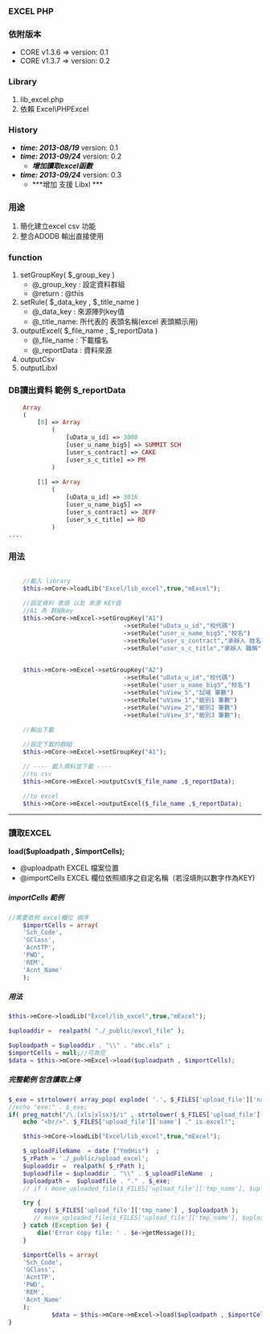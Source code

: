 ### EXCEL PHP 

### 依附版本
* CORE v1.3.6 => version: 0.1
* CORE v1.3.7 => version: 0.2

### Library
1. lib_excel.php
2. 依賴 Excel\PHPExcel

### History
* ***time: 2013-08/19*** version: 0.1
* ***time: 2013-09/24*** version: 0.2
	* ***增加讀取excel函數***
* ***time: 2013-09/24*** version: 0.3
	* ***增加 支援 Libxl ***
### 用途
1. 簡化建立excel csv 功能
2. 整合ADODB 輸出直接使用

### function

1. setGroupKey( $_group_key )
	-  @_group_key : 設定資料群組
	-  @return : @this
2. setRule( $_data_key , $_title_name )
	- @_data_key : 來源陣列key值
	- @_title_name: 所代表的 表頭名稱(excel 表頭顯示用)
3. outputExcel( $_file_name , $_reportData )
	- @_file_name : 下載檔名
	- @_reportData : 資料來源
4. outputCsv
5. outputLibxl 

### DB讀出資料 範例 $_reportData
```php
	Array
	(
	    [0] => Array
	        (
	            [uData_u_id] => 3008
	            [user_u_name_big5] => SUMMIT SCH
	            [user_s_contract] => CAKE
	            [user_s_c_title] => PM
	        )
	
	    [1] => Array
	        (
	            [uData_u_id] => 3016
	            [user_u_name_big5] => 
	            [user_s_contract] => JEFF
	            [user_s_c_title] => RD 
	        )
....

```

### 用法

```php

	//載入 library 
	$this->mCore->loadLib("Excel/lib_excel",true,"mExcel");
	
	//設定資料 表頭 以及 來源 KEY值
	//A1 為 群組key
	$this->mCore->mExcel->setGroupKey("A1")
								->setRule("uData_u_id","校代碼")
								->setRule("user_u_name_big5","校名")
								->setRule("user_s_contract","承辦人 姓名")
								->setRule("user_s_c_title","承辦人 職稱");
	

	$this->mCore->mExcel->setGroupKey("A2")
								->setRule("uData_u_id","校代碼")
								->setRule("user_u_name_big5","校名")
								->setRule("uView_5","試場 筆數")
								->setRule("uView_1","級別1 筆數")
								->setRule("uView_2","級別2 筆數")
								->setRule("uView_3","級別3 筆數");

	//輸出下載 
	
	//設定下載的群組
	$this->mCore->mExcel->setGroupKey("A1");

	// ---- 載入資料並下載 ---- 
	//to csv
	$this->mCore->mExcel->outputCsv($_file_name ,$_reportData);

	//to excel
	$this->mCore->mExcel->outputExcel($_file_name ,$_reportData);

``` 


<hr/>

### 讀取EXCEL
**load($uploadpath , $importCells);**
* @uploadpath EXCEL 檔案位置
* @importCells EXCEL 欄位依照順序之自定名稱（若沒填則以數字作為KEY)

##### ***importCells 範例***
```php
//需要依照 excel欄位 順序
	$importCells = array(
	'Sch_Code',	
	'GClass',	
	'AcntTP',	
	'PWD',	
	'REM',	
	'Acnt_Name'
	);
```

##### ***用法***
```php
$this->mCore->loadLib("Excel/lib_excel",true,"mExcel");

$uploaddir =  realpath( "./_public/excel_file" );

$uploadpath = $uploaddir . "\\" . "abc.xls" ;
$importCells = null;//可為空
$data = $this->mCore->mExcel->load($uploadpath , $importCells);
```

##### ***完整範例 包含讀取上傳***
```php
$_exe = strtolower( array_pop( explode( '.', $_FILES['upload_file']['name'] ) )  );
//echo "exe:" . $_exe;
if( preg_match("/\.(xls|xlsx)$/i" , strtolower( $_FILES['upload_file']['name'] ) ) ){
	echo "<br/>". $_FILES['upload_file']['name'] ." is excel!";

	$this->mCore->loadLib("Excel/lib_excel",true,"mExcel");

	$_uploadFileName  = date ("YmdHis")  ;
	$_rPath = './_public/upload_excel';
	$uploaddir =  realpath( $_rPath );
	$uploadfile = $uploaddir . "\\" . $_uploadFileName  ;
	$uploadpath =  $uploadfile . "." . $_exe;
	// if ( move_uploaded_file($_FILES['upload_file']['tmp_name'], $uploadpath ) ){

	try {
	   copy( $_FILES['upload_file']['tmp_name'] , $uploadpath );
	   // move_uploaded_file($_FILES['upload_file']['tmp_name'], $uploadpath )
	} catch (Exception $e) {
	    die('Error copy file: ' . $e->getMessage());
	}

	$importCells = array(
	'Sch_Code',	
	'GClass',	
	'AcntTP',	
	'PWD',	
	'REM',	
	'Acnt_Name'
	);
			$data = $this->mCore->mExcel->load($uploadpath , $importCells);
}
```

